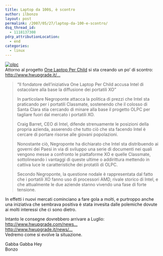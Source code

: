 ```yaml
---
title: Laptop da 100$, è scontro
author: ilbonzo
layout: post
permalink: /2007/05/27/laptop-da-100-e-scontro/
dsq_thread_id:
  - 1118137308
pdrp_attributionLocation:
  - end
categories:
  - linux
---
```

<p><a href="http://www.laptop.org/index.it.html"><img src='http://magni.me/wp-content/uploads/2007/05/nigerian-machine.jpg' alt='olpc' /></a><br />
Attorno al progetto <a href="http://www.mytech.it/news/articolo/idA028001063565.art">One Laptop Per Child</a> si sta creando un po&#8217; di scontro:<br />
<a href="http://www.hwupgrade.it/news/portatili/olpc-e-classmate-pc-negroponte-attacca-intel_21261.html">http://www.hwupgrade.it/&#8230;</a></p>
<blockquote><p> “Il fondatore dell&#8217;iniziativa One Laptop Per Child accusa Intel di ostacolare alla base la diffusione dei portatili XO”</p>
<p>In particolare Negroponte attacca la politica di prezzi che Intel sta praticando per i portatili Classmate, sostenendo che il colosso di Santa Clara stia cercando di minare alla base il progetto OLPC per tagliare fuori dal mercato i portatili XO.</p>
<p>Craig Barret, CEO di Intel, difende strenuamente le posizioni della propria azienda, asserendo che tutto ciò che sta facendo Intel è cercare di portare risorse alle giovani popolazioni.</p>
<p>Nonostante ciò, Negroponte ha dichiarato che Intel sta distribuendo ai governi dei Paesi in via di sviluppo una serie di documenti nei quali vengono messe a confronto le piattaforme XO e quelle Classmate, sottolineando i vantaggi di queste ultime o addirittura mettendo in cattiva luce le caratteristiche dei protatili di OLPC.</p>
<p>Secondo Negroponte, la questione nodale è rappresentata dal fatto che i portatili XO fanno uso di processori AMD, rivale storico di Intel, e che attualmente le due aziende stanno vivendo una fase di forte tensione.
</p></blockquote>
<p>In effetti i nuovi mercati cominciano a fare gola a molti, e purtroppo anche una iniziativa che sembrava positiva è stata invesita dalle polemiche dovute ai molti interessi che ci sono dietro.</p>
<p>Intanto le consegne dovrebbero arrivare a Luglio:<br />
<a href="http://www.hwupgrade.com/news/mobile/sugar-entices-childhood-olpc-usage_76.html">http://www.hwupgrade.com/news&#8230;</a><br />
<a href="http://www.hwupgrade.it/news/portatili/portatili-olpc-posticipate-le-consegne_20881.html">http://www.hwupgrade.it/news/&#8230;</a><br />
Vedremo come si evolve la situazione.</p>
<p>Gabba Gabba Hey<br />
Bonzo</p>
